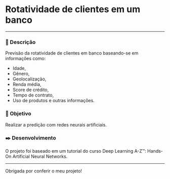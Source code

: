 # Rotatividade de clientes em um banco
____________________________________________________
### 📝 Descrição

Previsão da rotatividade de clientes em banco baseando-se em informações como:
- Idade,
- Gênero,
- Geolocalização,
- Renda média,
- Score de crédito, 
- Tempo de contrato, 
- Uso de produtos e outras informações. 

### 🎯 Objetivo

Realizar a predição com redes neurais artificiais. 

### ✒️ Desenvolvimento

O projeto foi baseado em um tutorial do curso Deep Learning A-Z™: Hands-On Artificial Neural Networks.

_____________________________________________________

Obrigada por conferir o meu projeto! 
